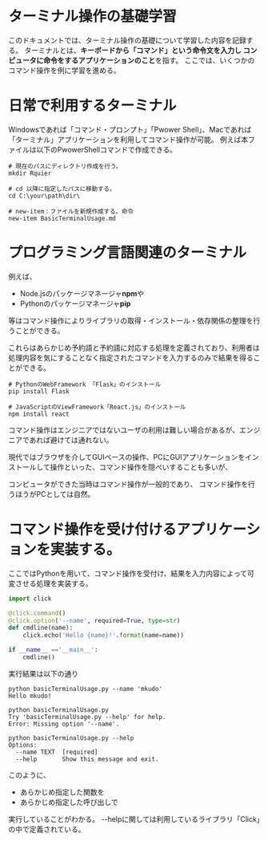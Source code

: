 # ターミナル操作の基礎学習
このドキュメントでは、ターミナル操作の基礎について学習した内容を記録する。
ターミナルとは、**キーボードから「コマンド」という命令文を入力し
コンピュータに命令をするアプリケーションのこと**を指す。
ここでは、いくつかのコマンド操作を例に学習を進める。

# 日常で利用するターミナル
Windowsであれば「コマンド・プロンプト」「Pwower Shell」、Macであれば「ターミナル」アプリケーションを利用してコマンド操作が可能。
例えば本ファイルは以下のPwowerShellコマンドで作成できる。

```
# 現在のパスにディレクトリ作成を行う。
mkdir Rquier

# cd 以降に指定したパスに移動する。
cd C:\your\path\dir\

# new-item：ファイルを新規作成する。命令
new-item BasicTerminalUsage.md
```

# プログラミング言語関連のターミナル
例えば、
- Node.jsのパッケージマネージャ**npm**や
- Pythonのパッケージマネージャ**pip**

等はコマンド操作によりライブラリの取得・インストール・依存関係の整理を行うことができる。

これらはあらかじめ予約語と予約語に対応する処理を定義されており、利用者は処理内容を気にすることなく指定されたコマンドを入力するのみで結果を得ることができる。

```
# PythonのWebFramework 「Flask」のインストール
pip install Flask

# JavaScriptのViewFramework「React.js」のインストール
npm install react
```

コマンド操作はエンジニアではないユーザの利用は難しい場合があるが、エンジニアであれば避けては通れない。

現代ではブラウザを介してGUIベースの操作、PCにGUIアプリケーションをインストールして操作といった、コマンド操作を隠ぺいすることも多いが、

コンピュータができた当時はコマンド操作が一般的であり、
コマンド操作を行うほうがPCとしては自然。

# コマンド操作を受け付けるアプリケーションを実装する。
ここではPythonを用いて、コマンド操作を受付け、結果を入力内容によって可変させる処理を実装する。

```python basicTerminalUsage.py
import click

@click.command()
@click.option('--name', required=True, type=str)
def cmdline(name):
    click.echo('Hello {name}!'.format(name=name))

if __name__ =='__main__':
    cmdline()
```

実行結果は以下の通り

```
python basicTerminalUsage.py --name 'mkudo'
Hello mkudo!

python basicTerminalUsage.py
Try 'basicTerminalUsage.py --help' for help.
Error: Missing option '--name'.

python basicTerminalUsage.py --help
Options:
  --name TEXT  [required]
  --help       Show this message and exit.
```

このように、

- あらかじめ指定した関数を
- あらかじめ指定した呼び出しで

実行していることがわかる。
--helpに関しては利用しているライブラリ「Click」の中で定義されている。

